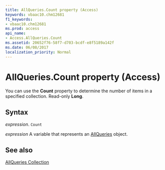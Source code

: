```yaml
---
title: AllQueries.Count property (Access)
keywords: vbaac10.chm12681
f1_keywords:
- vbaac10.chm12681
ms.prod: access
api_name:
- Access.AllQueries.Count
ms.assetid: 20652f76-58f7-d703-bcdf-e8f5189a142f
ms.date: 06/08/2017
localization_priority: Normal
---
```



# AllQueries.Count property (Access)

You can use the  **Count** property to determine the number of items in a specified collection. Read-only **Long**.


## Syntax

_expression_. `Count`

_expression_ A variable that represents an [AllQueries](Access.AllQueries.md) object.


## See also


[AllQueries Collection](Access.AllQueries.md)

